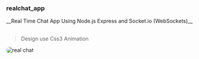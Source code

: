 <h3>realchat_app</h3>
__Real Time Chat App Using Node.js Express and Socket.io (WebSockets)__
<br>

<br>

>Design use Css3 Animation

<img style="border-radius:59px" src="https://gcdn.pbrd.co/images/2GTFxEjKymGv.jpg" alt='real chat'>
